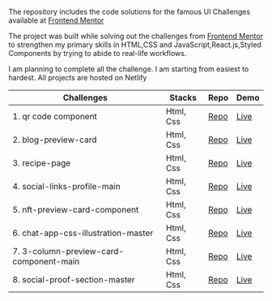 The repository includes the code solutions for the famous UI Challenges available at  [Frontend Mentor](https://www.frontendmentor.io/challenges)

The project was built while solving out the challenges from [Frontend Mentor](https://www.frontendmentor.io/challenges) to strengthen my primary skills in HTML,CSS and JavaScript,React.js,Styled Components by trying to abide to real-life workflows.


I am planning to complete all the challenge. I am starting from easiest to hardest.
All projects are hosted on Netlify

| Challenges                   | Stacks          | Repo                                                                                          | Demo                                                 |
|----------------------------- |--------------   |--------------------------------------------------------------------------------------------   |---------------------------------------------------   |
| 1. qr code component         |  Html, Css      | [Repo](https://github.com/amankr794/frontend-mentors/tree/QR-Code/qr-code-component-main)     |[Live](https://ak-qr-code-component.netlify.app/)     |
| 2. blog-preview-card         |  Html, Css      | [Repo](./blog-preview-card-main)                                                              |[Live](https://akr-blog-preview-card.netlify.app/)    |
| 3. recipe-page               |  Html, Css      | [Repo](./recipe-page-main)                                                                    |[Live](https://ak-omelette-receipe-page.netlify.app/) |
| 4. social-links-profile-main |  Html, Css      | [Repo](./social-links-profile-main)                                                           |[Live](https://ak-social-links-profile.netlify.app)   |
| 5. nft-preview-card-component |  Html, Css     | [Repo](./nft-preview-card-component-main)                                                    |[Live](https://ak-nft-preview-card-component.netlify.app/)   |
| 6. chat-app-css-illustration-master |  Html, Css     | [Repo](./chat-app-css-illustration-master)                                                    |[Live](https://ak-chat-app.netlify.app)   |
| 7. 3-column-preview-card-component-main |  Html, Css     | [Repo](./3-column-preview-card-component-main)                                                    |[Live](https://ak-column-card-component.netlify.app/)  
| 8. social-proof-section-master|  Html, Css     | [Repo](./social-proof-section-master)                                                          |[Live](https://ak-social-proof-section-master.netlify.app/)  
